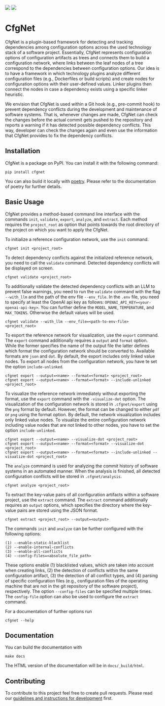 ![](https://github.com/AI-4-SE/CfgNet/workflows/Tests/badge.svg?branch=main)
![](https://github.com/AI-4-SE/CfgNet/workflows/Code%20Style/badge.svg?branch=main)

# CfgNet

CfgNet is a plugin-based framework for detecting and tracking dependencies among configuration options across the used technology stack of a software project.
Essentially, CfgNet represents configuration options of configuration artifacts as trees and connects them to build a configuration network, where links between the leaf nodes of a tree correspond to the dependencies between configuration options.
Our idea is to have a framework in which technology plugins analyze different configuration files (e.g., Dockerfiles or build scripts) and create nodes for configuration options with their user-defined values.
Linker plugins then connect the nodes in case a dependency exists using a specific linker heuristic.

We envision that CfgNet is used within a Git hook (e.g., pre-commit hook) to prevent dependency conflicts during the development and maintenance of software systems. 
That is, whenever changes are made, CfgNet can check the changes before the actual commit gets pushed to the repository and reports a warning if it has detected possible dependency conflicts. 
This way, developer can check the changes again and even use the information that CfgNet provides to fix the dependency conflicts.

## Installation

CfgNet is a package on PyPI. You can install it with the following command:

    pip install cfgnet

You can also build it locally with [poetry](https://python-poetry.org/).
Please refer to the documentation of poetry for further details.

## Basic Usage

CfgNet provides a method-based command line interface with the commands `init`, `validate`, `export`, `analyze`, and `extract`.
Each method requires the `project_root` as option that points towards the root directory of the project on which you want to apply the CfgNet.

To initialize a reference configuration network, use the `init` command.

    cfgnet init <project_root>


To detect dependency conflicts against the initialized reference network, you need to call
the `validate` command. Detected dependency conflicts will be displayed on screen.

    cfgnet validate <project_root>

To additionally validate the detected dependency conflicts with an LLM to prevent false warnings, you need to run the `validate` command with the flag `--with_llm` and the path of the env file `--env_file`. In the `.env` file, you need to specify at least the OpenAI api key as follows: `OPENAI_API_KEY=<your-openai-api-key>`. You can further define the `MODEL_NAME`, `TEMPERATURE`, and `MAX_TOKENS`. Otherwise the default values will be used.

    cfgnet validate --with_llm --env_file=<path-to-env-file> <project_root>

To export the reference network for visualization, use the `export` command.
The `export` command additionally requires a `output` and `format` option.
While the former specifies the name of the output file the latter defines which format the configuration network should be converted to.
Available formats are `json` and `dot`.
By default, the export includes only linked value nodes.
To export all nodes from the configuration network, you have te set the option `include-unlinked`. 

    cfgnet export --output=<name> --format=<format> <project_root>
    cfgnet export --output=<name> --format=<format> --include-unlinked <project_root>

To visualize the reference network immediately without exporting the format, use the `export` command with the `-visualize-dot` option. 
The visualization of the configuration network is stored in `.cfgnet/export` using the `png` format by default.
However, the format can be changed to either `pdf` or `png` using the format option.
By default, the network visualization includes only linked value nodes.
To visualize the entire configuration network including value nodes that are not linked to other nodes, you have to set the option `include-unlinked`. 

    cfgnet export --output=<name> --visualize-dot <project_root>
    cfgnet export --output=<name> --format=<format> --visualize-dot <project_root>
    cfgnet export --output=<name> --format=<format> --include-unlinked --visualize-dot <project_root>

The `analyze` command is used for analyzing the commit history of software systems in an automated manner.
When the analysis is finished, all detected configuration conflicts will be stored in `.cfgnet/analysis`.

    cfgnet analyze <project_root>

To extract the key-value pairs of all configuration artifacts within a software project, use the `extract` command. The `extract` command additionally requires an `output` options, which specifies the directory where the key-value pairs are stored using the JSON format. 

    cfgnet extract <project_root> --output=<output>

The commands `init` and `analyze` can be further configured with the following options:
    
    (1) --enable-static-blacklist
    (2) --enable-internal-conflicts
    (3) --enable-all-conflicts
    (4) --config-files=<absolute_file_path>

These options enable (1) blacklisted values, which are taken into account when creating links, (2) the detection of conflicts within the same configuration artifact, (3) the detection of all conflict types, and (4) parsing of specific configuration files (e.g., configuration files of the operating machine that are not in the git repository of the software project), respectively. The option `--config-files` can be specified multiple times. The `config-file` option can also be used to configure the `extract` command.

For a documentation of further options run

    cfgnet --help

## Documentation

You can build the documentation with

    make docs

The HTML version of the documentation will be in `docs/_build/html`.

## Contributing

To contribute to this project feel free to create pull requests.
Please read our [guidelines and instructions for development][development] first.

[releases]: https://github.com/AI-4-SE/CfgNet/releases
[development]: docs/development.rst
